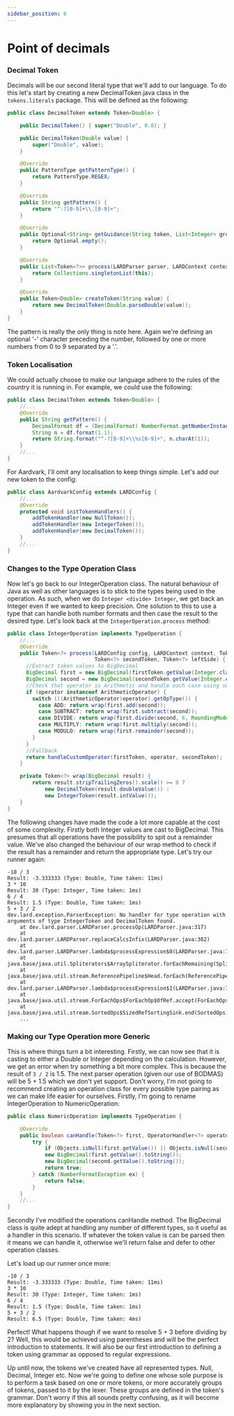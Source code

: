 ```yaml
---
sidebar_position: 6
---
```

# Point of decimals
### Decimal Token
Decimals will be our second literal type that we'll add to our language. To do this let's start by creating a 
new DecimalToken.java class in the ``tokens.literals`` package. This will be defined as the following:
```java
public class DecimalToken extends Token<Double> {

    public DecimalToken() { super("Double", 0.0); }

    public DecimalToken(Double value) {
        super("Double", value);
    }

    @Override
    public PatternType getPatternType() {
        return PatternType.REGEX;
    }

    @Override
    public String getPattern() {
        return "^-?[0-9]+\\.[0-9]+";
    }

    @Override
    public Optional<String> getGuidance(String token, List<Integer> groupsCount) {
        return Optional.empty();
    }

    @Override
    public List<Token<?>> process(LARDParser parser, LARDContext context, LARDConfig config) {
        return Collections.singletonList(this);
    }

    @Override
    public Token<Double> createToken(String value) {
        return new DecimalToken(Double.parseDouble(value));
    }
}
```
The pattern is really the only thing is note here. Again we're defining an optional '-' character preceding the number,
followed by one or more numbers from 0 to 9 separated by a '.'. 

### Token Localisation
We could actually choose to make our language adhere to the rules of the country it is running in. For example, we 
could use the following:
```java
public class DecimalToken extends Token<Double> {
    //...
    @Override
    public String getPattern() {
        DecimalFormat df = (DecimalFormat) NumberFormat.getNumberInstance(Locale.getDefault());
        String n = df.format(1.1);
        return String.format("^-?[0-9]+\\%s[0-9]+", n.charAt(1));
    }
    //...
}
```
For Aardvark, I'll omit any localisation to keep things simple. Let's add our new token to the config:
```java
public class AardvarkConfig extends LARDConfig {
    //...
    @Override
    protected void initTokenHandlers() {
        addTokenHandler(new NullToken());
        addTokenHandler(new IntegerToken());
        addTokenHandler(new DecimalToken());
    }
    //...
}
```
### Changes to the Type Operation Class
Now let's go back to our IntegerOperation class. The natural behaviour of Java as well as other languages is to stick
to the types being used in the operation. As such, when we do ``Integer <divide> Integer``, we get back an Integer even
if we wanted to keep precision. One solution to this to use a type that can handle both number formats and then case 
the result to the desired type. Let's look back at the ``IntegerOperation.process`` method:

```java
public class IntegerOperation implements TypeOperation {
    //...
    @Override
    public Token<?> process(LARDConfig config, LARDContext context, Token<?> firstToken, OperatorHandler<?> operator,
                            Token<?> secondToken, Token<?> leftSide) {
      //Extract token values to BigDecimal
      BigDecimal first = new BigDecimal(firstToken.getValue(Integer.class));
      BigDecimal second = new BigDecimal(secondToken.getValue(Integer.class));
      //Check that operator is Arithmetic and handle each case using switch
      if (operator instanceof ArithmeticOperator) {
        switch (((ArithmeticOperator)operator).getOpType()) {
          case ADD: return wrap(first.add(second));
          case SUBTRACT: return wrap(first.subtract(second));
          case DIVIDE: return wrap(first.divide(second, 6, RoundingMode.HALF_UP));
          case MULTIPLY: return wrap(first.multiply(second));
          case MODULO: return wrap(first.remainder(second));
        }
      }
      //Fallback
      return handleCustomOperator(firstToken, operator, secondToken);
    }

    private Token<?> wrap(BigDecimal result) {
        return result.stripTrailingZeros().scale() >= 0 ?
            new DecimalToken(result.doubleValue()) :
            new IntegerToken(result.intValue());
    }
}
```
The following changes have made the code a lot more capable at the cost of some complexity. Firstly both Integer values
are cast to BigDecimal. This presumes that all operations have the possibility to spit out a remainder value. We've also
changed the behaviour of our wrap method to check if the result has a remainder and return the appropriate type. 
Let's try our runner again:
```
-10 / 3
Result: -3.333333 (Type: Double, Time taken: 11ms)
3 * 10
Result: 30 (Type: Integer, Time taken: 1ms)
6 / 4
Result: 1.5 (Type: Double, Time taken: 1ms)
5 + 3 / 2
dev.lard.exception.ParserException: No handler for type operation with arguments of type IntegerToken and DecimalToken found.
	at dev.lard.parser.LARDParser.processOp(LARDParser.java:317)
	at dev.lard.parser.LARDParser.replaceCalcsInfix(LARDParser.java:382)
	at dev.lard.parser.LARDParser.lambda$processExpression$0(LARDParser.java:74)
	at java.base/java.util.Spliterators$ArraySpliterator.forEachRemaining(Spliterators.java:948)
	at java.base/java.util.stream.ReferencePipeline$Head.forEach(ReferencePipeline.java:658)
	at dev.lard.parser.LARDParser.lambda$processExpression$1(LARDParser.java:74)
	at java.base/java.util.stream.ForEachOps$ForEachOp$OfRef.accept(ForEachOps.java:183)
	at java.base/java.util.stream.SortedOps$SizedRefSortingSink.end(SortedOps.java:357)
	...
```
### Making our Type Operation more Generic
This is where things turn a bit interesting. Firstly, we can now see that it is casting to either a Double or Integer
depending on the calculation. However, we get an error when try something a bit more complex. This is because the
result of ``3 / 2`` is 1.5. The next parser operation (given our use of BODMAS) will be 5 + 1.5 which we don't yet
support. Don't worry, I'm not going to recommend creating an operation class for every possible type pairing as we can
make life easier for ourselves. Firstly, I'm going to rename IntegerOperation to NumericOperation:
```java
public class NumericOperation implements TypeOperation {

    @Override
    public boolean canHandle(Token<?> first, OperatorHandler<?> operator, Token<?> second) {
        try {
            if (Objects.isNull(first.getValue()) || Objects.isNull(second.getValue())) return false;
            new BigDecimal(first.getValue().toString());
            new BigDecimal(second.getValue().toString());
            return true;
        } catch (NumberFormatException ex) {
            return false;
        }
    }    
    //...
}
```
Secondly I've modified the operations canHandle method. The BigDecimal class is quite adept at handling any number of
different types, so it useful as a handler in this scenario. If whatever the token value is can be parsed then it means
we can handle it, otherwise we'll return false and defer to other operation classes.

Let's load up our runner once more:
```
-10 / 3
Result: -3.333333 (Type: Double, Time taken: 11ms)
3 * 10
Result: 30 (Type: Integer, Time taken: 1ms)
6 / 4
Result: 1.5 (Type: Double, Time taken: 1ms)
5 + 3 / 2
Result: 6.5 (Type: Double, Time taken: 4ms)
```
Perfect! What happens though if we want to resolve 5 + 3 before dividing by 2? Well, this would be achieved using
parentheses and will be the perfect introduction to statements. It will also be our first introduction to defining a
token using grammar as opposed to regular expressions.

Up until now, the tokens we've created have all represented types. Null, Decimal, Integer etc. Now we're
going to define one whose sole purpose is to perform a task based on one or more tokens, or more accurately groups of 
tokens, passed to it by the lexer. These groups are defined in the token's grammar. Don't worry if this all sounds 
pretty confusing, as it will become more explanatory by showing you in the next section.